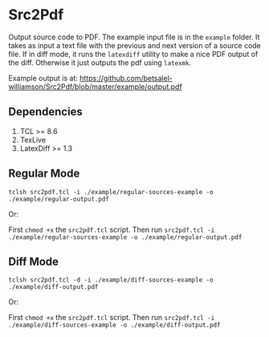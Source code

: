 # Src2Pdf
Output source code to PDF.  The example input file is in the `example` folder.  It takes as input a text file with the previous and next version of a source code file.  If in diff mode, it runs the `latexdiff` utility to make a nice PDF output of the diff.  Otherwise it just outputs the pdf using `latexmk`.

Example output is at: <https://github.com/betsalel-williamson/Src2Pdf/blob/master/example/output.pdf>

## Dependencies

1. TCL >= 8.6
1. TexLive
1. LatexDiff >= 1.3

## Regular Mode

`tclsh src2pdf.tcl -i ./example/regular-sources-example -o ./example/regular-output.pdf`

Or:

First `chmod +x` the `src2pdf.tcl` script.  Then run `src2pdf.tcl -i ./example/regular-sources-example -o ./example/regular-output.pdf`

## Diff Mode

`tclsh src2pdf.tcl -d -i ./example/diff-sources-example -o ./example/diff-output.pdf`

Or:

First `chmod +x` the `src2pdf.tcl` script.  Then run `src2pdf.tcl -i ./example/diff-sources-example -o ./example/diff-output.pdf`

